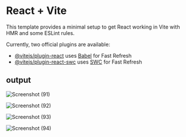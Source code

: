 # React + Vite

This template provides a minimal setup to get React working in Vite with HMR and some ESLint rules.

Currently, two official plugins are available:

- [@vitejs/plugin-react](https://github.com/vitejs/vite-plugin-react/blob/main/packages/plugin-react/README.md) uses [Babel](https://babeljs.io/) for Fast Refresh
- [@vitejs/plugin-react-swc](https://github.com/vitejs/vite-plugin-react-swc) uses [SWC](https://swc.rs/) for Fast Refresh


## output

![Screenshot (91)](https://github.com/user-attachments/assets/ed910a81-28e7-47a5-b667-9ce13adcc95a)

![Screenshot (92)](https://github.com/user-attachments/assets/e6f2608b-2bed-4109-878e-04356ba9d63d)

![Screenshot (93)](https://github.com/user-attachments/assets/e3c2988b-78cf-43c3-a17b-1e364eb44740)

![Screenshot (94)](https://github.com/user-attachments/assets/2eaa7c23-7e04-4efa-a0a3-943834b6560d)



